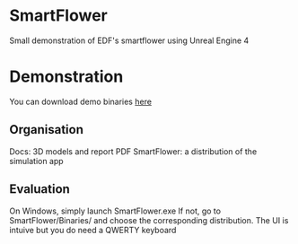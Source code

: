 # SmartFlower
Small demonstration of EDF's smartflower using Unreal Engine 4

# Demonstration
You can download demo binaries [here](https://github.com/mhoangvslev/SmartFlower/releases)

## Organisation
Docs: 3D models and report PDF
SmartFlower: a distribution of the simulation app

## Evaluation
On Windows, simply launch SmartFlower.exe
If not, go to SmartFlower/Binaries/ and choose the corresponding distribution.
The UI is intuive but you do need a QWERTY keyboard
